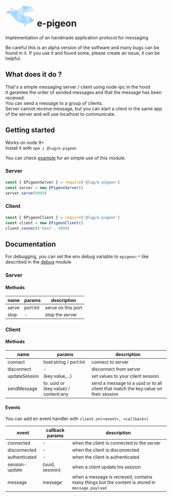 # ![logo](https://raw.githubusercontent.com/Lughus/e-pigeon/master/ressources/logo.png) e-pigeon

Implementation of an handmade application protocol for messaging

Be careful this is an alpha version of the software and many bugs can be found in it. If you use it and found some, please create an issue, it can be helpful.

## What does it do ?

That's a simple messaging server / client using node-ipc in the hood\
It garantee the order of sended messages and that the message has been recieved.\
You can send a message to a group of clients.\
Server cannot receive message, but you can start a client in the same app of the server and will use localhost to communicate.

## Getting started

Works on node 8+\
Install it with `npm i @lug/e-pigeon`

You can check [example](https://github.com/Lughus/e-pigeon/tree/master/example) for an simple use of this module.

### Server

```js
const { EPigeonServer } = require('@lug/e-pigeon')
const server = new EPigeonServer()
server.serve(9999)
```

### Client

```js
const { EPigeonClient } = require('@lug/e-pigeon')
const client = new EPigeonClient()
client.connect('host', 9999)
```

## Documentation

For debugging, you can set the env debug variable to `epigeon:*` like described in the [debug](https://github.com/visionmedia/debug) module

### Server

#### Methods

| name  | params   | description        |
| ----- | -------- | ------------------ |
| serve | port:Int | serve on this port |
| stop  | -        | stop the server    |

### Client

#### Methods

| name| params| description|
|-|-|-|
| connect| host:string / port:Int| connect to server|
| disconnect|-| disconnect from server|
| updateSession | {key:value,...}| set values to your client session|
| sendMessage   | to: uuid or {key:value} / content:any | send a message to a uuid or to all client that match the key:value on their session |


#### Events

You can add en event handler with `client.on(<event>, <callback>)`

| event | callback params | description|
|-|-|-|
| connected| - | when the client is connected to the server|
| disconnected | - | when the client is disconnected|
| authenticated | - | when the client is authenticated|
| session-update | {uuid, session} | when a client update his session|
| message | message | when a message is recieved, contains many things but the content is stored in `message.payload`



